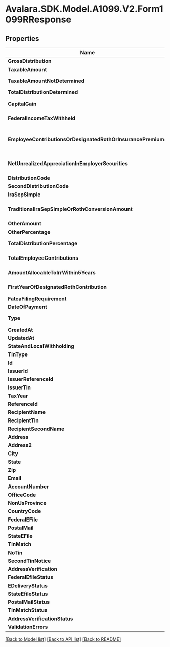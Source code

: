 # Avalara.SDK.Model.A1099.V2.Form1099RResponse

## Properties

Name | Type | Description | Notes
------------ | ------------- | ------------- | -------------
**GrossDistribution** | **double?** | Gross distribution | [optional] 
**TaxableAmount** | **double?** | Taxable amount | [optional] 
**TaxableAmountNotDetermined** | **bool?** | Taxable amount not determined | [optional] 
**TotalDistributionDetermined** | **bool?** | Total distribution | [optional] 
**CapitalGain** | **double?** | Capital gain (included in Box 2a) | [optional] 
**FederalIncomeTaxWithheld** | **double?** | Federal income tax withheld | [optional] 
**EmployeeContributionsOrDesignatedRothOrInsurancePremiums** | **double?** | Employee contributions/Designated Roth contributions or insurance premiums | [optional] 
**NetUnrealizedAppreciationInEmployerSecurities** | **double?** | Net unrealized appreciation in employer&#39;s securities | [optional] 
**DistributionCode** | **string** | Distribution code | [optional] 
**SecondDistributionCode** | **string** | Second distribution code | [optional] 
**IraSepSimple** | **bool?** | IRA/SEP/SIMPLE | [optional] 
**TraditionalIraSepSimpleOrRothConversionAmount** | **double?** | Traditional IRA/SEP/SIMPLE or Roth conversion amount | [optional] 
**OtherAmount** | **double?** | Other amount | [optional] 
**OtherPercentage** | **string** | Other percentage | [optional] 
**TotalDistributionPercentage** | **string** | Total distribution percentage | [optional] 
**TotalEmployeeContributions** | **double?** | Total employee contributions | [optional] 
**AmountAllocableToIrrWithin5Years** | **double?** | Amount allocable to IRR within 5 years | [optional] 
**FirstYearOfDesignatedRothContribution** | **string** | First year of designated Roth contribution | [optional] 
**FatcaFilingRequirement** | **bool?** | FATCA filing requirement | [optional] 
**DateOfPayment** | **DateTime?** | Date of payment | [optional] 
**Type** | **string** |  | [optional] [readonly] 
**CreatedAt** | **DateTime** |  | [optional] 
**UpdatedAt** | **DateTime** |  | [optional] 
**StateAndLocalWithholding** | [**StateAndLocalWithholdingResponse**](StateAndLocalWithholdingResponse.md) |  | [optional] 
**TinType** | **string** |  | [optional] 
**Id** | **string** |  | [optional] 
**IssuerId** | **string** |  | [optional] 
**IssuerReferenceId** | **string** |  | [optional] 
**IssuerTin** | **string** |  | [optional] 
**TaxYear** | **int** |  | [optional] 
**ReferenceId** | **string** |  | [optional] 
**RecipientName** | **string** |  | [optional] 
**RecipientTin** | **string** |  | [optional] 
**RecipientSecondName** | **string** |  | [optional] 
**Address** | **string** |  | [optional] 
**Address2** | **string** |  | [optional] 
**City** | **string** |  | [optional] 
**State** | **string** |  | [optional] 
**Zip** | **string** |  | [optional] 
**Email** | **string** |  | [optional] 
**AccountNumber** | **string** |  | [optional] 
**OfficeCode** | **string** |  | [optional] 
**NonUsProvince** | **string** |  | [optional] 
**CountryCode** | **string** |  | [optional] 
**FederalEFile** | **bool** |  | [optional] 
**PostalMail** | **bool** |  | [optional] 
**StateEFile** | **bool** |  | [optional] 
**TinMatch** | **bool** |  | [optional] 
**NoTin** | **bool** |  | [optional] 
**SecondTinNotice** | **bool** |  | [optional] 
**AddressVerification** | **bool** |  | [optional] 
**FederalEfileStatus** | [**StatusDetail**](StatusDetail.md) |  | [optional] 
**EDeliveryStatus** | [**StatusDetail**](StatusDetail.md) |  | [optional] 
**StateEfileStatus** | [**List&lt;StateEfileStatusDetailResponse&gt;**](StateEfileStatusDetailResponse.md) |  | [optional] 
**PostalMailStatus** | [**StatusDetail**](StatusDetail.md) |  | [optional] 
**TinMatchStatus** | [**StatusDetail**](StatusDetail.md) |  | [optional] 
**AddressVerificationStatus** | [**StatusDetail**](StatusDetail.md) |  | [optional] 
**ValidationErrors** | [**List&lt;ValidationErrorResponse&gt;**](ValidationErrorResponse.md) |  | [optional] 

[[Back to Model list]](../../../README.md#documentation-for-models) [[Back to API list]](../../../README.md#documentation-for-api-endpoints) [[Back to README]](../../../README.md)

